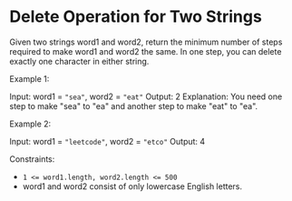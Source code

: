 # Delete Operation for Two Strings

Given two strings word1 and word2, return the minimum number of steps required to make word1 and word2 the same.
In one step, you can delete exactly one character in either string.

Example 1:

Input: word1 = `"sea"`, word2 = `"eat"`
Output: 2
Explanation: You need one step to make "sea" to "ea" and another step to make "eat" to "ea".

Example 2:

Input: word1 = `"leetcode"`, word2 = `"etco"`
Output: 4

Constraints:

- `1 <= word1.length, word2.length <= 500`
- word1 and word2 consist of only lowercase English letters.
